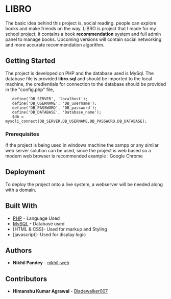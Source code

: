 # LIBRO 

The basic idea behind this project is, social reading. people can explore books and make friends on the way. LIBRO is project that I made for my school project, it contains a book **recommendation** system and full admin panel to manage books. Upcoming versions will contain social networking and more accurate recommendation algorithm.

## Getting Started

The project is developed on PHP and the database used is MySql. The database file is provided **libro.sql** and should be imported to the local machine,
the credientials for connection to the database should be provided in the "config.php" file, 

```
   define('DB_SERVER', 'localhost');
   define('DB_USERNAME', 'DB_username');
   define('DB_PASSWORD', 'DB_password');
   define('DB_DATABASE', 'Database_name');
   $db = mysqli_connect(DB_SERVER,DB_USERNAME,DB_PASSWORD,DB_DATABASE);

```

### Prerequisites

If the project is being used in windows machine the xampp or any similar web server solution can be used, since the project is web based so a modern web browser is recommended example : Google Chrome



## Deployment

To deploy the project onto a live system, a webserver will be needed along with a domain.

## Built With

* [PHP](http://php.net/) - Language Used
* [MySQL](https://www.mysql.com/) - Database used
* [HTML & CSS]- Used for markup and Styling
* [javascript]- Used for display logic



## Authors

* **Nikhil Pandey** - [nikhil-web](https://github.com/nikhil-web)

## Contributors

* **Himanshu Kumar Agrawal** - [Bladewalker007](https://github.com/Bladewalker007)

